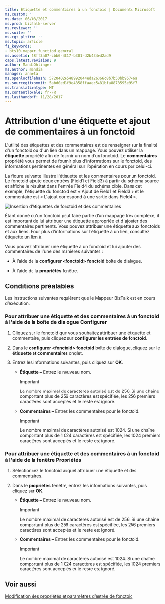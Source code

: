 ```yaml
---
title: Étiquette et commentaires à un fonctoid | Documents Microsoft
ms.custom: ''
ms.date: 06/08/2017
ms.prod: biztalk-server
ms.reviewer: ''
ms.suite: ''
ms.tgt_pltfrm: ''
ms.topic: article
f1_keywords:
- bts10.mapper.functiod.general
ms.assetid: 58ff3a07-cbb6-4817-b301-d2b434ed2ad9
caps.latest.revision: 9
author: MandiOhlinger
ms.author: mandia
manager: anneta
ms.openlocfilehash: 5720402e548992044eda26366c8b7b50bb95746a
ms.sourcegitcommit: 5abd0ed3f9e4858ffaaec5481bfa8878595e95f7
ms.translationtype: MT
ms.contentlocale: fr-FR
ms.lasthandoff: 11/28/2017
---
```

# <a name="how-to-label-and-comment-a-functoid"></a>Attribution d'une étiquette et ajout de commentaires à un fonctoid
L'utilité des étiquettes et des commentaires est de renseigner sur la finalité d'un fonctoid ou d'un lien dans un mappage. Vous pouvez utiliser la **étiquette** propriété afin de fournir un nom d’un fonctoid. Le **commentaires** propriété vous permet de fournir plus d’informations sur le fonctoid, des informations pertinentes en général sur l’opération en cours par celui-ci.  
  
 La figure suivante illustre l'étiquette et les commentaires pour un fonctoid. Le fonctoid ajoute deux entrées (Field1 et Field3) à partir du schéma source et affiche le résultat dans l'entrée Field4 du schéma cible. Dans cet exemple, l'étiquette du fonctoid est « Ajout de Field1 et Field3 » et le commentaire est « L'ajout correspond à une sortie dans Field4 ».  
  
 ![Insertion d’étiquettes de fonctoid et des commentaires](../core/media/label.gif "Label_")  
  
 Étant donné qu'un fonctoid peut faire partie d'un mappage très complexe, il est important de lui attribuer une étiquette appropriée et d'ajouter des commentaires pertinents. Vous pouvez attribuer une étiquette aux fonctoids et aux liens. Pour plus d’informations sur l’étiquette à un lien, consultez [étiquette un lien à](../core/how-to-label-a-link.md).  
  
 Vous pouvez attribuer une étiquette à un fonctoid et lui ajouter des commentaires de l'une des manières suivantes :  
  
-   À l’aide de la **configurer \<fonctoid\> fonctoid** boîte de dialogue.  
  
-   À l’aide de la **propriétés** fenêtre.  
  
## <a name="prerequisites"></a>Conditions préalables  
 Les instructions suivantes requièrent que le Mappeur BizTalk est en cours d’exécution.  
  
### <a name="to-label-and-comment-a-functoid-from-configure-dialog-box"></a>Pour attribuer une étiquette et des commentaires à un fonctoid à l'aide de la boîte de dialogue Configurer  
  
1.  Cliquez sur le fonctoid que vous souhaitez attribuer une étiquette et commentaire, puis cliquez sur **configurer les entrées de fonctoid**.  
  
2.  Dans le **configurer \<fonctoid\> fonctoid** boîte de dialogue, cliquez sur le **étiquette et commentaires** onglet.  
  
3.  Entrez les informations suivantes, puis cliquez sur **OK**.  
  
    -   **Étiquette –** Entrez le nouveau nom.  
  
        > [!IMPORTANT]
        >  Le nombre maximal de caractères autorisé est de 256. Si une chaîne comportant plus de 256 caractères est spécifiée, les 256 premiers caractères sont acceptés et le reste est ignoré.  
  
    -   **Commentaires –** Entrez les commentaires pour le fonctoid.  
  
        > [!IMPORTANT]
        >  Le nombre maximal de caractères autorisé est 1024. Si une chaîne comportant plus de 1 024 caractères est spécifiée, les 1024 premiers caractères sont acceptés et le reste est ignoré.  
  
### <a name="to-label-and-comment-a-functoid-from-properties-window"></a>Pour attribuer une étiquette et des commentaires à un fonctoid à l'aide de la fenêtre Propriétés  
  
1.  Sélectionnez le fonctoid auquel attribuer une étiquette et des commentaires.  
  
2.  Dans le **propriétés** fenêtre, entrez les informations suivantes, puis cliquez sur **OK**.  
  
    -   **Étiquette –** Entrez le nouveau nom.  
  
        > [!IMPORTANT]
        >  Le nombre maximal de caractères autorisé est de 256. Si une chaîne comportant plus de 256 caractères est spécifiée, les 256 premiers caractères sont acceptés et le reste est ignoré.  
  
    -   **Commentaires –** Entrez les commentaires pour le fonctoid.  
  
        > [!IMPORTANT]
        >  Le nombre maximal de caractères autorisé est 1024. Si une chaîne comportant plus de 1 024 caractères est spécifiée, les 1024 premiers caractères sont acceptés et le reste est ignoré.  
  
## <a name="see-also"></a>Voir aussi  
 [Modification des propriétés et paramètres d’entrée de fonctoid](../core/editing-functoid-properties-and-input-parameters.md)